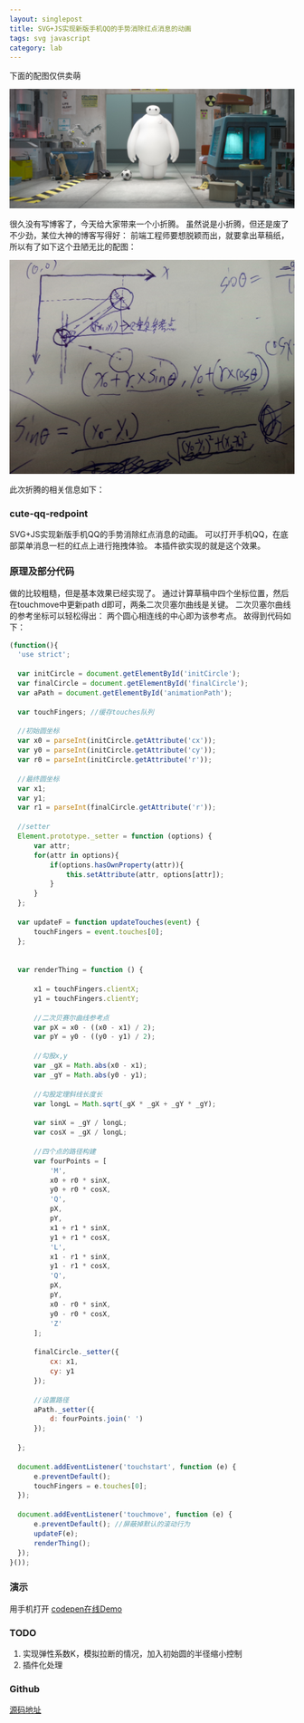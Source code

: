 ```yaml
---
layout: singlepost
title: SVG+JS实现新版手机QQ的手势消除红点消息的动画
tags: svg javascript
category: lab
---
```


下面的配图仅供卖萌

![](/assets/blog-images/2015-3-5/baymax.jpg)

很久没有写博客了，今天给大家带来一个小折腾。
虽然说是小折腾，但还是废了不少劲，某位大神的博客写得好：
前端工程师要想脱颖而出，就要拿出草稿纸，所以有了如下这个丑陋无比的配图：

<!-- more -->

![Paper](https://github.com/qddegtya/cute-qq-redpoint/raw/master/paper.jpg "草稿")

此次折腾的相关信息如下：

### cute-qq-redpoint

SVG+JS实现新版手机QQ的手势消除红点消息的动画。
可以打开手机QQ，在底部菜单消息一栏的红点上进行拖拽体验。
本插件欲实现的就是这个效果。

### 原理及部分代码

做的比较粗糙，但是基本效果已经实现了。
通过计算草稿中四个坐标位置，然后在touchmove中更新path d即可，两条二次贝塞尔曲线是关键。
二次贝塞尔曲线的参考坐标可以轻松得出：
两个圆心相连线的中心即为该参考点。
故得到代码如下：

```javascript
(function(){
  'use strict';

  var initCircle = document.getElementById('initCircle');
  var finalCircle = document.getElementById('finalCircle');
  var aPath = document.getElementById('animationPath');

  var touchFingers; //缓存touches队列

  //初始圆坐标
  var x0 = parseInt(initCircle.getAttribute('cx'));
  var y0 = parseInt(initCircle.getAttribute('cy'));
  var r0 = parseInt(initCircle.getAttribute('r'));

  //最终圆坐标
  var x1;
  var y1;
  var r1 = parseInt(finalCircle.getAttribute('r'));

  //setter
  Element.prototype._setter = function (options) {
      var attr;
      for(attr in options){
          if(options.hasOwnProperty(attr)){
              this.setAttribute(attr, options[attr]);
          }
      }
  };

  var updateF = function updateTouches(event) {
      touchFingers = event.touches[0];
  };


  var renderThing = function () {

      x1 = touchFingers.clientX;
      y1 = touchFingers.clientY;

      //二次贝赛尔曲线参考点
      var pX = x0 - ((x0 - x1) / 2);
      var pY = y0 - ((y0 - y1) / 2);

      //勾股x,y
      var _gX = Math.abs(x0 - x1);
      var _gY = Math.abs(y0 - y1);

      //勾股定理斜线长度长
      var longL = Math.sqrt(_gX * _gX + _gY * _gY);

      var sinX = _gY / longL;
      var cosX = _gX / longL;

      //四个点的路径构建
      var fourPoints = [
          'M',
          x0 + r0 * sinX,
          y0 + r0 * cosX,
          'Q',
          pX,
          pY,
          x1 + r1 * sinX,
          y1 + r1 * cosX,
          'L',
          x1 - r1 * sinX,
          y1 - r1 * cosX,
          'Q',
          pX,
          pY,
          x0 - r0 * sinX,
          y0 - r0 * cosX,
          'Z'
      ];

      finalCircle._setter({
          cx: x1,
          cy: y1
      });

      //设置路径
      aPath._setter({
          d: fourPoints.join(' ')
      });

  };

  document.addEventListener('touchstart', function (e) {
      e.preventDefault();
      touchFingers = e.touches[0];
  });

  document.addEventListener('touchmove', function (e) {
      e.preventDefault(); //屏蔽掉默认的滚动行为
      updateF(e);
      renderThing();
  });
}());
```

### 演示

用手机打开
[codepen在线Demo](http://codepen.io/qddegtya/details/EapGWK "Demo")

### TODO

1. 实现弹性系数K，模拟拉断的情况，加入初始圆的半径缩小控制
2. 插件化处理

### Github

[源码地址](https://github.com/qddegtya/cute-qq-redpoint "源码地址")
